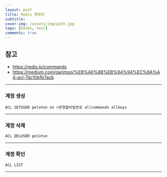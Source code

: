 ```yaml
---
layout: post
title: Redis 명령어
subtitle: 
cover-img: /assets/img/path.jpg
tags: [books, test]
comments: true
---
```


## 참고
* https://redis.io/commands
* https://medium.com/garimoo/%EB%A0%88%EB%94%94%EC%8A%A4-acl-7dc10b1b7acb

---

### 계정 생성
```console
ACL SETUSER peloton on >변경할비밀번호 allcommands allkeys
```

---

### 계정 삭제
```console
ACL DELUSER peloton
```

---

### 계정 확인
```console
ACL LIST
```

---
